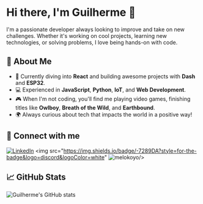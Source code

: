 # Hi there, I'm Guilherme 👋

I'm a passionate developer always looking to improve and take on new challenges. Whether it's working on cool projects, learning new technologies, or solving problems, I love being hands-on with code.

## 🚀 About Me

- 🌱 Currently diving into **React** and building awesome projects with **Dash** and **ESP32**.
- 💻 Experienced in **JavaScript**, **Python**, **IoT**, and **Web Development**.
- 🎮 When I'm not coding, you'll find me playing video games, finishing titles like **Owlboy**, **Breath of the Wild**, and **Earthbound**.
- 🌍 Always curious about tech that impacts the world in a positive way!

## 🔗 Connect with me

[![LinkedIn](https://img.shields.io/badge/LinkedIn-blue?style=for-the-badge&logo=linkedin&logoColor=white)](https://www.linkedin.com/in/guilherme-melo-b469a92b5/)
<img src="https://img.shields.io/badge/-7289DA?style=for-the-badge&logo=discord&logoColor=white" ![melokoyo](https://img.shields.io/badge/melokoyo-7289DA?style=for-the-badge&logoColor=white)/>

## 📈 GitHub Stats

![Guilherme's GitHub stats](https://github-readme-stats.vercel.app/api?username=gmelo21&show_icons=true&theme=radical)
